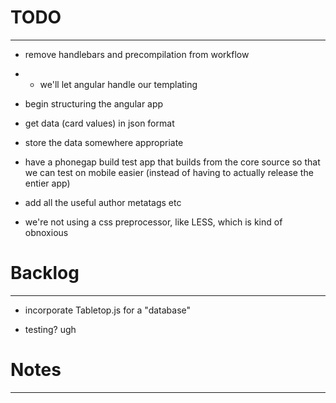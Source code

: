 # TODO
________


- remove handlebars and precompilation from workflow
- - we'll let angular handle our templating

- begin structuring the angular app

- get data (card values) in json format
- store the data somewhere appropriate

- have a phonegap build test app that builds from the core source so that we can test on mobile easier (instead of having to actually release the entier app)

- add all the useful author metatags etc

- we're not using a css preprocessor, like LESS, which is kind of obnoxious


# Backlog
___________

- incorporate Tabletop.js for a "database"

- testing? ugh


# Notes
_________






